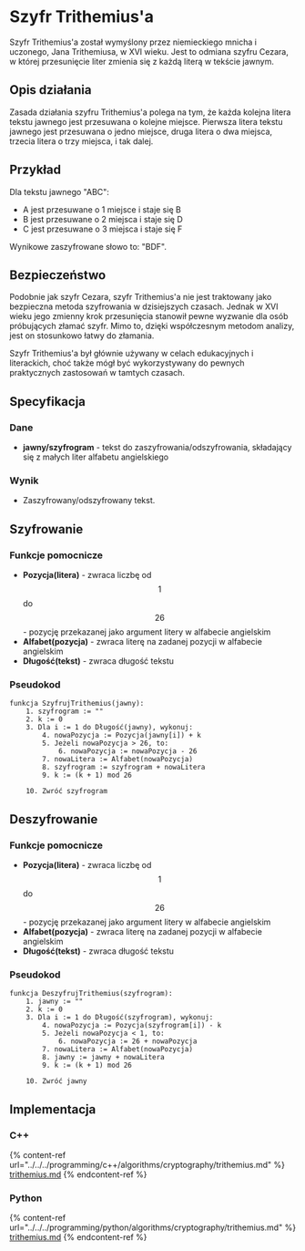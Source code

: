 # Szyfr Trithemius'a

Szyfr Trithemius'a został wymyślony przez niemieckiego mnicha i uczonego, Jana Trithemiusa, w XVI wieku. Jest to odmiana szyfru Cezara, w której przesunięcie liter zmienia się z każdą literą w tekście jawnym.

## Opis działania

Zasada działania szyfru Trithemius'a polega na tym, że każda kolejna litera tekstu jawnego jest przesuwana o kolejne miejsce. Pierwsza litera tekstu jawnego jest przesuwana o jedno miejsce, druga litera o dwa miejsca, trzecia litera o trzy miejsca, i tak dalej.

## Przykład

Dla tekstu jawnego "ABC":

- A jest przesuwane o 1 miejsce i staje się B
- B jest przesuwane o 2 miejsca i staje się D
- C jest przesuwane o 3 miejsca i staje się F

Wynikowe zaszyfrowane słowo to: "BDF".

## Bezpieczeństwo

Podobnie jak szyfr Cezara, szyfr Trithemius'a nie jest traktowany jako bezpieczna metoda szyfrowania w dzisiejszych czasach. Jednak w XVI wieku jego zmienny krok przesunięcia stanowił pewne wyzwanie dla osób próbujących złamać szyfr. Mimo to, dzięki współczesnym metodom analizy, jest on stosunkowo łatwy do złamania.

Szyfr Trithemius'a był głównie używany w celach edukacyjnych i literackich, choć także mógł być wykorzystywany do pewnych praktycznych zastosowań w tamtych czasach.

## Specyfikacja

### Dane

- **jawny/szyfrogram** - tekst do zaszyfrowania/odszyfrowania, składający się z małych liter alfabetu angielskiego

### Wynik

- Zaszyfrowany/odszyfrowany tekst.

## Szyfrowanie

### Funkcje pomocnicze

- **Pozycja(litera)** - zwraca liczbę od $$1$$ do $$26$$ - pozycję przekazanej jako argument litery w alfabecie angielskim
- **Alfabet(pozycja)** - zwraca literę na zadanej pozycji w alfabecie angielskim
- **Długość(tekst)** - zwraca długość tekstu

### Pseudokod

```
funkcja SzyfrujTrithemius(jawny):
    1. szyfrogram := ""
    2. k := 0
    3. Dla i := 1 do Długość(jawny), wykonuj:
        4. nowaPozycja := Pozycja(jawny[i]) + k
        5. Jeżeli nowaPozycja > 26, to:
            6. nowaPozycja := nowaPozycja - 26
        7. nowaLitera := Alfabet(nowaPozycja)
        8. szyfrogram := szyfrogram + nowaLitera
        9. k := (k + 1) mod 26

    10. Zwróć szyfrogram 
```

## Deszyfrowanie

### Funkcje pomocnicze

- **Pozycja(litera)** - zwraca liczbę od $$1$$ do $$26$$ - pozycję przekazanej jako argument litery w alfabecie angielskim
- **Alfabet(pozycja)** - zwraca literę na zadanej pozycji w alfabecie angielskim
- **Długość(tekst)** - zwraca długość tekstu

### Pseudokod

```
funkcja DeszyfrujTrithemius(szyfrogram):
    1. jawny := ""
    2. k := 0
    3. Dla i := 1 do Długość(szyfrogram), wykonuj:
        4. nowaPozycja := Pozycja(szyfrogram[i]) - k
        5. Jeżeli nowaPozycja < 1, to:
            6. nowaPozycja := 26 + nowaPozycja
        7. nowaLitera := Alfabet(nowaPozycja)
        8. jawny := jawny + nowaLitera
        9. k := (k + 1) mod 26

    10. Zwróć jawny 
```

## Implementacja

### C++

{% content-ref url="../../../programming/c++/algorithms/cryptography/trithemius.md" %}
[trithemius.md](../../../programming/c++/algorithms/cryptography/trithemius.md)
{% endcontent-ref %}

### Python

{% content-ref url="../../../programming/python/algorithms/cryptography/trithemius.md" %}
[trithemius.md](../../../programming/python/algorithms/cryptography/trithemius.md)
{% endcontent-ref %}
